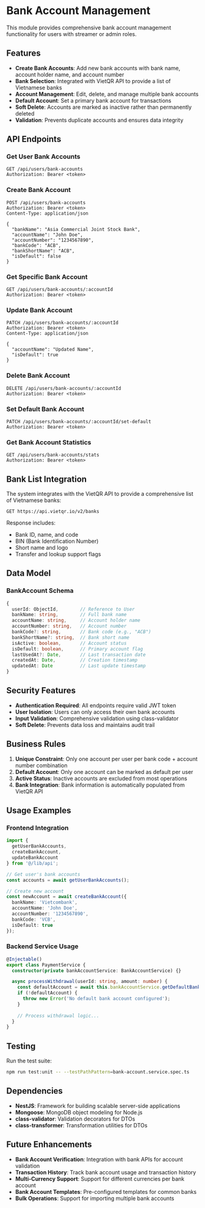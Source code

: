 # Bank Account Management

This module provides comprehensive bank account management functionality for users with streamer or admin roles.

## Features

- **Create Bank Accounts**: Add new bank accounts with bank name, account holder name, and account number
- **Bank Selection**: Integrated with VietQR API to provide a list of Vietnamese banks
- **Account Management**: Edit, delete, and manage multiple bank accounts
- **Default Account**: Set a primary bank account for transactions
- **Soft Delete**: Accounts are marked as inactive rather than permanently deleted
- **Validation**: Prevents duplicate accounts and ensures data integrity

## API Endpoints

### Get User Bank Accounts
```
GET /api/users/bank-accounts
Authorization: Bearer <token>
```

### Create Bank Account
```
POST /api/users/bank-accounts
Authorization: Bearer <token>
Content-Type: application/json

{
  "bankName": "Asia Commercial Joint Stock Bank",
  "accountName": "John Doe",
  "accountNumber": "1234567890",
  "bankCode": "ACB",
  "bankShortName": "ACB",
  "isDefault": false
}
```

### Get Specific Bank Account
```
GET /api/users/bank-accounts/:accountId
Authorization: Bearer <token>
```

### Update Bank Account
```
PATCH /api/users/bank-accounts/:accountId
Authorization: Bearer <token>
Content-Type: application/json

{
  "accountName": "Updated Name",
  "isDefault": true
}
```

### Delete Bank Account
```
DELETE /api/users/bank-accounts/:accountId
Authorization: Bearer <token>
```

### Set Default Bank Account
```
PATCH /api/users/bank-accounts/:accountId/set-default
Authorization: Bearer <token>
```

### Get Bank Account Statistics
```
GET /api/users/bank-accounts/stats
Authorization: Bearer <token>
```

## Bank List Integration

The system integrates with the VietQR API to provide a comprehensive list of Vietnamese banks:

```
GET https://api.vietqr.io/v2/banks
```

Response includes:
- Bank ID, name, and code
- BIN (Bank Identification Number)
- Short name and logo
- Transfer and lookup support flags

## Data Model

### BankAccount Schema
```typescript
{
  userId: ObjectId,        // Reference to User
  bankName: string,        // Full bank name
  accountName: string,     // Account holder name
  accountNumber: string,   // Account number
  bankCode?: string,       // Bank code (e.g., "ACB")
  bankShortName?: string,  // Bank short name
  isActive: boolean,       // Account status
  isDefault: boolean,      // Primary account flag
  lastUsedAt?: Date,       // Last transaction date
  createdAt: Date,         // Creation timestamp
  updatedAt: Date          // Last update timestamp
}
```

## Security Features

- **Authentication Required**: All endpoints require valid JWT token
- **User Isolation**: Users can only access their own bank accounts
- **Input Validation**: Comprehensive validation using class-validator
- **Soft Delete**: Prevents data loss and maintains audit trail

## Business Rules

1. **Unique Constraint**: Only one account per user per bank code + account number combination
2. **Default Account**: Only one account can be marked as default per user
3. **Active Status**: Inactive accounts are excluded from most operations
4. **Bank Integration**: Bank information is automatically populated from VietQR API

## Usage Examples

### Frontend Integration
```typescript
import { 
  getUserBankAccounts, 
  createBankAccount, 
  updateBankAccount 
} from '@/lib/api';

// Get user's bank accounts
const accounts = await getUserBankAccounts();

// Create new account
const newAccount = await createBankAccount({
  bankName: 'Vietcombank',
  accountName: 'John Doe',
  accountNumber: '1234567890',
  bankCode: 'VCB',
  isDefault: true
});
```

### Backend Service Usage
```typescript
@Injectable()
export class PaymentService {
  constructor(private bankAccountService: BankAccountService) {}

  async processWithdrawal(userId: string, amount: number) {
    const defaultAccount = await this.bankAccountService.getDefaultBankAccount(userId);
    if (!defaultAccount) {
      throw new Error('No default bank account configured');
    }
    
    // Process withdrawal logic...
  }
}
```

## Testing

Run the test suite:
```bash
npm run test:unit -- --testPathPattern=bank-account.service.spec.ts
```

## Dependencies

- **NestJS**: Framework for building scalable server-side applications
- **Mongoose**: MongoDB object modeling for Node.js
- **class-validator**: Validation decorators for DTOs
- **class-transformer**: Transformation utilities for DTOs

## Future Enhancements

- **Bank Account Verification**: Integration with bank APIs for account validation
- **Transaction History**: Track bank account usage and transaction history
- **Multi-Currency Support**: Support for different currencies per bank account
- **Bank Account Templates**: Pre-configured templates for common banks
- **Bulk Operations**: Support for importing multiple bank accounts

